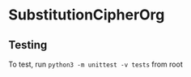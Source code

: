 SubstitutionCipherOrg
=====================

## Testing

To test, run `python3 -m unittest -v tests` from root
